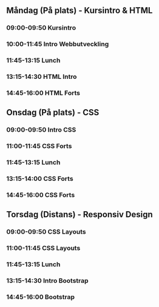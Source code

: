 ## Måndag (På plats) - Kursintro & HTML
### 09:00-09:50 Kursintro
### 10:00-11:45 Intro Webbutveckling
### 11:45-13:15 Lunch
### 13:15-14:30 HTML Intro
### 14:45-16:00 HTML Forts

## Onsdag (På plats) - CSS
### 09:00-09:50 Intro CSS
### 11:00-11:45 CSS Forts
### 11:45-13:15 Lunch
### 13:15-14:00 CSS Forts
### 14:45-16:00 CSS Forts

## Torsdag (Distans) - Responsiv Design
### 09:00-09:50 CSS Layouts
### 11:00-11:45 CSS Layouts
### 11:45-13:15 Lunch
### 13:15-14:30 Intro Bootstrap
### 14:45-16:00 Bootstrap